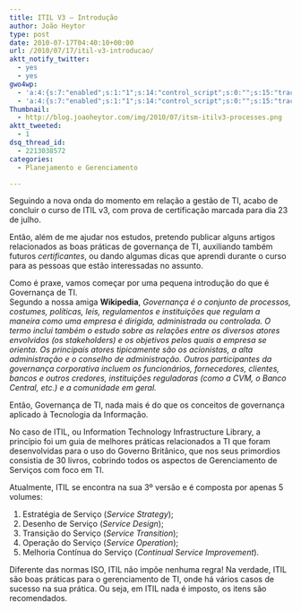 ```yaml
---
title: ITIL V3 – Introdução
author: João Heytor
type: post
date: 2010-07-17T04:40:10+00:00
url: /2010/07/17/itil-v3-introducao/
aktt_notify_twitter:
  - yes
  - yes
gwo4wp:
  - 'a:4:{s:7:"enabled";s:1:"1";s:14:"control_script";s:0:"";s:15:"tracking_script";s:0:"";s:17:"conversion_script";s:0:"";}'
  - 'a:4:{s:7:"enabled";s:1:"1";s:14:"control_script";s:0:"";s:15:"tracking_script";s:0:"";s:17:"conversion_script";s:0:"";}'
Thumbnail:
  - http://blog.joaoheytor.com/img/2010/07/itsm-itilv3-processes.png
aktt_tweeted:
  - 1
dsq_thread_id:
  - 2213038572
categories:
  - Planejamento e Gerenciamento

---
```

Seguindo a nova onda do momento em relação a gestão de TI, acabo de concluir o curso de ITIL v3, com prova de certificação marcada para dia 23 de julho.

Então, além de me ajudar nos estudos, pretendo publicar alguns artigos relacionados as boas práticas de governança de TI, auxiliando também futuros _certificantes_, ou dando algumas dicas que aprendi durante o curso para as pessoas que estão interessadas no assunto.

Como é praxe, vamos começar por uma pequena introdução do que é Governança de TI.  
Segundo a nossa amiga **Wikipedia**, _Governança é o conjunto de processos, costumes, políticas, leis, regulamentos e instituições que regulam a maneira como uma empresa é dirigida, administrada ou controlada. O termo inclui também o estudo sobre as relações entre os diversos atores envolvidos (os stakeholders) e os objetivos pelos quais a empresa se orienta. Os principais atores tipicamente são os acionistas, a alta administração e o conselho de administração. Outros participantes da governança corporativa incluem os funcionários, fornecedores, clientes, bancos e outros credores, instituições reguladoras (como a CVM, o Banco Central, etc.) e a comunidade em geral._

Então, Governança de TI, nada mais é do que os conceitos de governança aplicado à Tecnologia da Informação.

No caso de ITIL, ou Information Technology Infrastructure Library, a princípio foi um guia de melhores práticas relacionados a TI que foram desenvolvidas para o uso do Governo Britânico, que nos seus primordios consistia de 30 livros, cobrindo todos os aspectos de Gerenciamento de Serviços com foco em TI.

Atualmente, ITIL se encontra na sua 3º versão e é composta por apenas 5 volumes:  
1. Estratégia de Serviço (_Service Strategy_);  
2. Desenho de Serviço (_Service Design_);  
3. Transição do Serviço (_Service Transition_);  
4. Operação do Serviço (_Service Operation_);  
5. Melhoria Contínua do Serviço (_Continual Service Improvement_).

Diferente das normas ISO, ITIL não impõe nenhuma regra! Na verdade, ITIL são boas práticas para o gerenciamento de TI, onde há vários casos de sucesso na sua prática. Ou seja, em ITIL nada é imposto, os itens são recomendados.